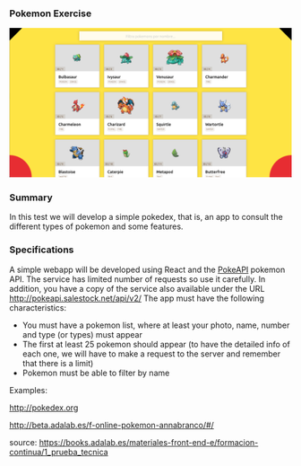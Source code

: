 ### Pokemon Exercise

![pokemon](./pokedex.png)

### Summary
In this test we will develop a simple pokedex, that is, an app to consult the different types of pokemon and some features.

### Specifications
A simple webapp will be developed using React and the [PokeAPI](https://pokeapi.co/) pokemon API. The service has limited number of requests so use it carefully. In addition, you have a copy of the service also available under the URL http://pokeapi.salestock.net/api/v2/
The app must have the following characteristics:
- You must have a pokemon list, where at least your photo, name, number and type (or types) must appear
- The first at least 25 pokemon should appear (to have the detailed info of each one, we will have to make a request to the server and remember that there is a limit)
- Pokemon must be able to filter by name

Examples:

http://pokedex.org

http://beta.adalab.es/f-online-pokemon-annabranco/#/


source: https://books.adalab.es/materiales-front-end-e/formacion-continua/1_prueba_tecnica